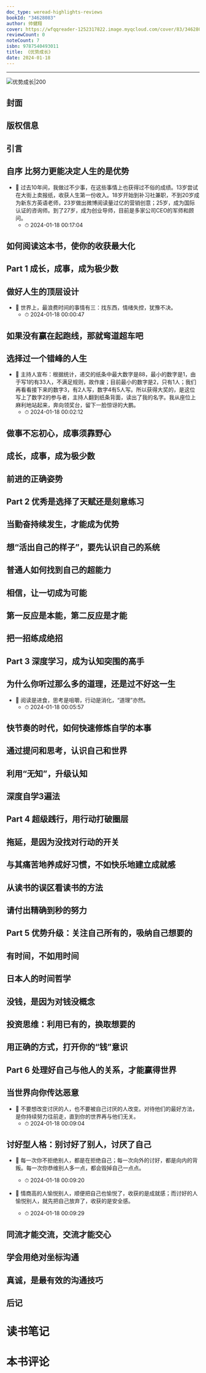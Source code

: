 ```yaml
---
doc_type: weread-highlights-reviews
bookId: "34628083"
author: 帅健翔
cover: https://wfqqreader-1252317822.image.myqcloud.com/cover/83/34628083/t7_34628083.jpg
reviewCount: 0
noteCount: 7
isbn: 9787540493011
title: 《优势成长》
date: 2024-01-18
---
```


---

![ 优势成长|200](https://wfqqreader-1252317822.image.myqcloud.com/cover/83/34628083/t7_34628083.jpg)


## 封面

## 版权信息

## 引言

## 自序 比努力更能决定人生的是优势


- 📌 过去10年间，我做过不少事，在这些事情上也获得过不俗的成绩。13岁尝试在大街上卖报纸，收获人生第一份收入。18岁开始到补习社兼职，不到20岁成为新东方英语老师，23岁做出微博阅读量过亿的营销创意；25岁，成为国际认证的咨询师。到了27岁，成为创业导师，目前是多家公司CEO的军师和顾问。 
    - ⏱ 2024-01-18 00:17:04 
## 如何阅读这本书，使你的收获最大化

## Part 1 成长，成事，成为极少数

## 做好人生的顶层设计


- 📌 世界上，最浪费时间的事情有三：找东西，情绪失控，犹豫不决。 
    - ⏱ 2024-01-18 00:00:47 
## 如果没有赢在起跑线，那就弯道超车吧

## 选择过一个错峰的人生


- 📌 主持人宣布：根据统计，递交的纸条中最大数字是88，最小的数字是1，由于写1的有33人，不满足规则，故作废；目前最小的数字是2，只有1人；我们再看看接下来的数字3，有2人写，数字4有5人写。所以获得大奖的，是这位写上了数字2的参与者，主持人翻到纸条背面，读出了我的名字。我从座位上麻利地站起来，奔向领奖台，留下一脸惊讶的大鹏。 
    - ⏱ 2024-01-18 00:02:12 
## 做事不忘初心，成事须靠野心

## 成长，成事，成为极少数

## 前进的正确姿势

## Part 2 优秀是选择了天赋还是刻意练习

## 当勤奋持续发生，才能成为优势

## 想“活出自己的样子”，要先认识自己的系统

## 普通人如何找到自己的超能力

## 相信，让一切成为可能

## 第一反应是本能，第二反应是才能

## 把一招练成绝招

## Part 3 深度学习，成为认知突围的高手

## 为什么你听过那么多的道理，还是过不好这一生


- 📌 阅读是进食，思考是咀嚼，行动是消化，“道理”亦然。 
    - ⏱ 2024-01-18 00:05:57 
## 快节奏的时代，如何快速修炼自学的本事

## 通过提问和思考，认识自己和世界

## 利用“无知”，升级认知

## 深度自学3遍法

## Part 4 超级践行，用行动打破圈层

## 拖延，是因为没找对行动的开关

## 与其痛苦地养成好习惯，不如快乐地建立成就感

## 从读书的误区看读书的方法

## 请付出精确到秒的努力

## Part 5 优势升级：关注自己所有的，吸纳自己想要的

## 有时间，不如用时间

## 日本人的时间哲学

## 没钱，是因为对钱没概念

## 投资思维：利用已有的，换取想要的

## 用正确的方式，打开你的“钱”意识

## Part 6 处理好自己与他人的关系，才能赢得世界

## 当世界向你传达恶意


- 📌 不要想改变讨厌的人，也不要被自己讨厌的人改变。对待他们的最好方法，是你持续努力往前走，直到你的世界再与他们无关。 
    - ⏱ 2024-01-18 00:09:04 
## 讨好型人格：别讨好了别人，讨厌了自己


- 📌 每一次你不拒绝别人，都是在拒绝自己；每一次向外的讨好，都是向内的背叛。每一次你恭维别人多一点，都会毁掉自己一点点。 
    - ⏱ 2024-01-18 00:09:20 

- 📌 情商高的人愉悦别人，顺便把自己也愉悦了，收获的是成就感；而讨好的人愉悦别人，就先把自己放弃了，收获的是安全感。 
    - ⏱ 2024-01-18 00:09:29 
## 同流才能交流，交流才能交心

## 学会用绝对坐标沟通

## 真诚，是最有效的沟通技巧

## 后记


# 读书笔记


# 本书评论
